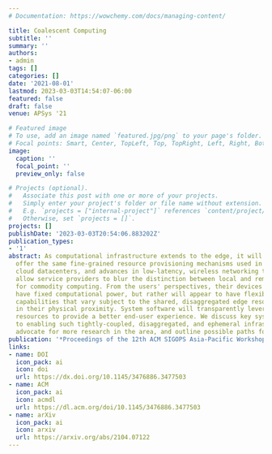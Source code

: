 ```yaml
---
# Documentation: https://wowchemy.com/docs/managing-content/

title: Coalescent Computing
subtitle: ''
summary: ''
authors:
- admin
tags: []
categories: []
date: '2021-08-01'
lastmod: 2023-03-03T14:54:07-06:00
featured: false
draft: false
venue: APSys '21

# Featured image
# To use, add an image named `featured.jpg/png` to your page's folder.
# Focal points: Smart, Center, TopLeft, Top, TopRight, Left, Right, BottomLeft, Bottom, BottomRight.
image:
  caption: ''
  focal_point: ''
  preview_only: false

# Projects (optional).
#   Associate this post with one or more of your projects.
#   Simply enter your project's folder or file name without extension.
#   E.g. `projects = ["internal-project"]` references `content/project/deep-learning/index.md`.
#   Otherwise, set `projects = []`.
projects: []
publishDate: '2023-03-03T20:54:06.883202Z'
publication_types:
- '1'
abstract: As computational infrastructure extends to the edge, it will increasingly
  offer the same fine-grained resource provisioning mechanisms used in large-scale
  cloud datacenters, and advances in low-latency, wireless networking technology will
  allow service providers to blur the distinction between local and remote resources
  for commodity computing. From the users' perspectives, their devices will no longer
  have fixed computational power, but rather will appear to have flexible computational
  capabilities that vary subject to the shared, disaggregated edge resources available
  in their physical proximity. System software will transparently leverage these ephemeral
  resources to provide a better end-user experience. We discuss key systems challenges
  to enabling such tightly-coupled, disaggregated, and ephemeral infrastructure provisioning,
  advocate for more research in the area, and outline possible paths forward.
publication: '*Proceedings of the 12th ACM SIGOPS Asia-Pacific Workshop on Systems*'
links:
- name: DOI
  icon_pack: ai
  icon: doi
  url: https://dx.doi.org/10.1145/3476886.3477503
- name: ACM
  icon_pack: ai
  icon: acmdl
  url: https://dl.acm.org/doi/10.1145/3476886.3477503
- name: arXiv
  icon_pack: ai
  icon: arxiv
  url: https://arxiv.org/abs/2104.07122
---
```

